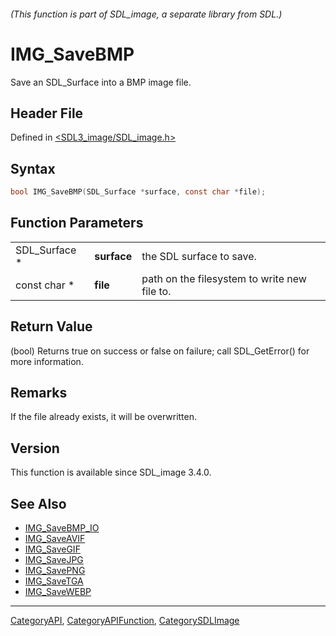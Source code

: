 ###### (This function is part of SDL_image, a separate library from SDL.)
# IMG_SaveBMP

Save an SDL_Surface into a BMP image file.

## Header File

Defined in [<SDL3_image/SDL_image.h>](https://github.com/libsdl-org/SDL_image/blob/main/include/SDL3_image/SDL_image.h)

## Syntax

```c
bool IMG_SaveBMP(SDL_Surface *surface, const char *file);
```

## Function Parameters

|               |             |                                              |
| ------------- | ----------- | -------------------------------------------- |
| SDL_Surface * | **surface** | the SDL surface to save.                     |
| const char *  | **file**    | path on the filesystem to write new file to. |

## Return Value

(bool) Returns true on success or false on failure; call SDL_GetError() for
more information.

## Remarks

If the file already exists, it will be overwritten.

## Version

This function is available since SDL_image 3.4.0.

## See Also

- [IMG_SaveBMP_IO](IMG_SaveBMP_IO)
- [IMG_SaveAVIF](IMG_SaveAVIF)
- [IMG_SaveGIF](IMG_SaveGIF)
- [IMG_SaveJPG](IMG_SaveJPG)
- [IMG_SavePNG](IMG_SavePNG)
- [IMG_SaveTGA](IMG_SaveTGA)
- [IMG_SaveWEBP](IMG_SaveWEBP)

----
[CategoryAPI](CategoryAPI), [CategoryAPIFunction](CategoryAPIFunction), [CategorySDLImage](CategorySDLImage)

